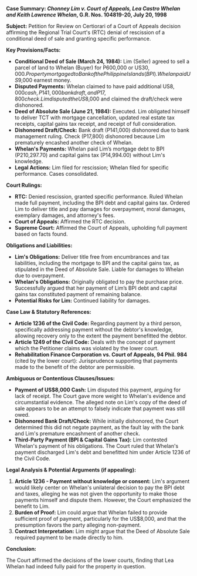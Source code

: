 **Case Summary: *Chonney Lim v. Court of Appeals, Lea Castro Whelan and Keith Lawrence Whelan*, G.R. Nos. 104819-20, July 20, 1998**

**Subject:** Petition for Review on Certiorari of a Court of Appeals decision affirming the Regional Trial Court's (RTC) denial of rescission of a conditional deed of sale and granting specific performance.

**Key Provisions/Facts:**

*   **Conditional Deed of Sale (March 24, 1984):** Lim (Seller) agreed to sell a parcel of land to Whelan (Buyer) for P600,000 or US$30,000. Property mortgaged to Bank of the Philippine Islands (BPI). Whelan paid US$9,000 earnest money.
*   **Disputed Payments:** Whelan claimed to have paid additional US$8,000 cash, P141,000 bank draft, and P17,800 check. Lim disputed the US$8,000 and claimed the draft/check were dishonored.
*   **Deed of Absolute Sale (June 21, 1984):** Executed. Lim obligated himself to deliver TCT with mortgage cancellation, updated real estate tax receipts, capital gains tax receipt, and receipt of full consideration.
*   **Dishonored Draft/Check:** Bank draft (P141,000) dishonored due to bank management ruling. Check (P17,800) dishonored because Lim prematurely encashed another check of Whelan.
*   **Whelan's Payments:** Whelan paid Lim’s mortgage debt to BPI (P210,297.70) and capital gains tax (P14,994.00) without Lim's knowledge.
*   **Legal Actions:** Lim filed for rescission; Whelan filed for specific performance. Cases consolidated.

**Court Rulings:**

*   **RTC:** Denied rescission, granted specific performance. Ruled Whelan made full payment, including the BPI debt and capital gains tax. Ordered Lim to deliver title and pay damages for overpayment, moral damages, exemplary damages, and attorney's fees.
*   **Court of Appeals:** Affirmed the RTC decision.
*   **Supreme Court:** Affirmed the Court of Appeals, upholding full payment based on facts found.

**Obligations and Liabilities:**

*   **Lim's Obligations:** Deliver title free from encumbrances and tax liabilities, including the mortgage to BPI and the capital gains tax, as stipulated in the Deed of Absolute Sale. Liable for damages to Whelan due to overpayment.
*   **Whelan's Obligations:** Originally obligated to pay the purchase price. Successfully argued that her payment of Lim’s BPI debt and capital gains tax constituted payment of remaining balance.
*   **Potential Risks for Lim:** Continued liability for damages.

**Case Law & Statutory References:**

*   **Article 1236 of the Civil Code:** Regarding payment by a third person, specifically addressing payment without the debtor's knowledge, allowing recovery only to the extent the payment benefitted the debtor.
*   **Article 1249 of the Civil Code:** Deals with the concept of payment which the Petitioner claims was violated by the lower court.
*   **Rehabilitation Finance Corporation vs. Court of Appeals, 94 Phil. 984** (cited by the lower court): Jurisprudence supporting that payments made to the benefit of the debtor are permissible.

**Ambiguous or Contentious Clauses/Issues:**

*   **Payment of US$8,000 Cash:** Lim disputed this payment, arguing for lack of receipt. The Court gave more weight to Whelan's evidence and circumstantial evidence. The alleged note on Lim's copy of the deed of sale appears to be an attempt to falsely indicate that payment was still owed.
*   **Dishonored Bank Draft/Check:** While initially dishonored, the Court determined this did not negate payment, as the fault lay with the bank and Lim's premature encashment of another check.
*   **Third-Party Payment (BPI & Capital Gains Tax):** Lim contested Whelan's payment of his obligations. The Court ruled that Whelan's payment discharged Lim's debt and benefitted him under Article 1236 of the Civil Code.

**Legal Analysis & Potential Arguments (if appealing):**

1.  **Article 1236 - Payment without knowledge or consent:** Lim's argument would likely center on Whelan's unilateral decision to pay the BPI debt and taxes, alleging he was not given the opportunity to make those payments himself and dispute them. However, the Court emphasized the benefit to Lim.
2.  **Burden of Proof:** Lim could argue that Whelan failed to provide sufficient proof of payment, particularly for the US$8,000, and that the presumption favors the party alleging non-payment.
3.  **Contract Interpretation:** Lim might argue that the Deed of Absolute Sale required payment to be made directly to him.

**Conclusion:**

The Court affirmed the decisions of the lower courts, finding that Lea Whelan had indeed fully paid for the property in question.
